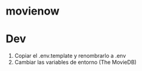 # movienow

# Dev

1. Copiar el .env.template y renombrarlo a .env
2. Cambiar las variables de entorno (The MovieDB)
